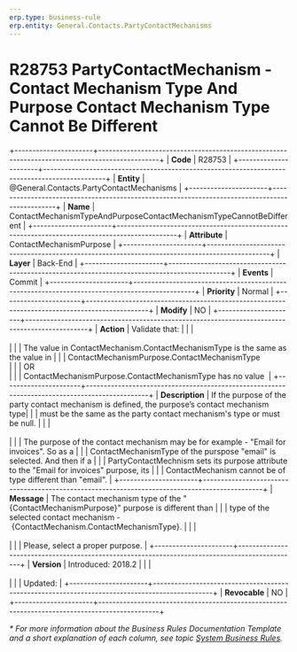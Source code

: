 ```yaml
---
erp.type: business-rule
erp.entity: General.Contacts.PartyContactMechanisms
---
```


# R28753 PartyContactMechanism - Contact Mechanism Type And Purpose Contact Mechanism Type Cannot Be Different
+----------------------+-----------------------------------------------------------------------------------------------+
| **Code**             | R28753                                                                                        |
+----------------------+-----------------------------------------------------------------------------------------------+
| **Entity**           | @General.Contacts.PartyContactMechanisms                                                      |
+----------------------+-----------------------------------------------------------------------------------------------+
| **Name**             | ContactMechanismTypeAndPurposeContactMechanismTypeCannotBeDifferent                           |
+----------------------+-----------------------------------------------------------------------------------------------+
| **Attribute**        | ContactMechanismPurpose                                                                       |
+----------------------+-----------------------------------------------------------------------------------------------+
| **Layer**            | Back-End                                                                                      |
+----------------------+-----------------------------------------------------------------------------------------------+
| **Events**           | Commit                                                                                        |
+----------------------+-----------------------------------------------------------------------------------------------+
| **Priority**         | Normal                                                                                        |
+----------------------+-----------------------------------------------------------------------------------------------+
| **Modify**           | NO                                                                                            |
+----------------------+-----------------------------------------------------------------------------------------------+
| **Action**           | Validate that:                                                                                |
|                      | <br/><br/>                                                                                    |
|                      | The value in ContactMechanism.ContactMechanismType is the same as the value in                |
|                      | ContactMechanismPurpose.ContactMechanismType <br/>                                            |
|                      | OR <br/>                                                                                      |
|                      | ContactMechanismPurpose.ContactMechanismType has no value                                     |
+----------------------+-----------------------------------------------------------------------------------------------+
| **Description**      | If the purpose of the party contact mechanism is defined, the purpose’s contact mechanism type|
|                      | must be the same as the party contact mechanism's type or must be null.                       |
|                      | <br/><br/>                                                                                    |
|                      | The purpose of the contact mechanism may be for example - \"Email for invoices\". So as a     |
|                      | ContactMechanismType of the purspose \"email\" is selected. And then if a                     |
|                      | PartyContactMechnism sets its purpose attribute to the \"Email for invoices\" purpose, its    |
|                      | ContactMechanism cannot be of type different than \"email\".                                  |
+----------------------+-----------------------------------------------------------------------------------------------+
| **Message**          | The contact mechanism type of the \"{ContactMechanismPurpose}\" purpose is different than     |
|                      | type of the selected contact mechanism - {ContactMechanism.ContactMechanismType}.             |
|                      | <br/><br/>                                                                                    |
|                      | Please, select a proper purpose.                                                              |
+----------------------+-----------------------------------------------------------------------------------------------+
| **Version**          | Introduced: 2018.2                                                                            |
|                      | <br/><br/>                                                                                    |
|                      | Updated:                                                                                      |
+----------------------+-----------------------------------------------------------------------------------------------+
| **Revocable**        | NO                                                                                            |
+----------------------+-----------------------------------------------------------------------------------------------+

*\* For more information about the Business Rules Documentation Template and a short explanation of each column, see
topic [System Business Rules](../templates/template-description-system-business-rules.md).*
